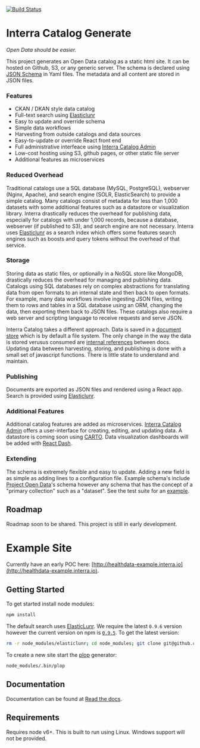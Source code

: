 [![Build Status](https://travis-ci.org/interra/catalog-generate.svg?branch=master)](https://travis-ci.org/interra/catalog-generate)

# Interra Catalog Generate

*Open Data should be easier.*

This project generates an Open Data catalog as a static html site. It can be hosted on Github, S3, or any generic server. The schema is declared using [JSON Schema](http://json-schema.org/) in Yaml files. The metadata and all content are stored in JSON files.

### Features

 * CKAN / DKAN style data catalog
 * Full-text search using [Elasticlunr](http://elasticlunr.com)
 * Easy to update and override schema
 * Simple data workflows
 * Harvesting from outside catalogs and data sources
 * Easy-to-update or override React front end
 * Full administrative interfeace using [Interra Catalog Admin](http://github.com/interra/catalog-admin)
 * Low-cost hosting using S3, github pages, or other static file server
 * Additional features as microservices

### Reduced Overhead

Traditional catalogs use a SQL database (MySQL, PostgreSQL), webserver (Nginx, Apache), and search engine (SOLR, ElasticSearch) to provide a simple catalog. Many catalogs consist of metadata for less than 1,000 datasets with some additional features such as a datastore or visualization library. Interra drastically reduces the overhead for publishing data, especially for catalogs with under 1,000 records, because a database, webserver (if published to S3), and search engine are not necessary. Interra uses [Elasticlunr](http://elasticlunr.com) as a search index which offers some features search engines such as boosts and query tokens without the overhead of that service. 

### Storage

Storing data as static files, or optionally in a NoSQL store like MongoDB, drastically reduces the overhead for managing and publishing data. Catalogs using SQL databases rely on complex abstractions for translating data from open formats to an internal state and then back to open formats. For example, many data workflows involve ingesting JSON files, writing them to rows and tables in a SQL database using an ORM, changing the data, then exporting them back to JSON files. These catalogs also require a web server and scripting language to receive requests and serve JSON.

Interra Catalog takes a different approach. Data is saved in a [document store](https://en.wikipedia.org/wiki/Document-oriented_database) which is by default a file system. The only change in the way the data is stored verusus consumed are [internal references]() between docs. Updating data between harvesting, storing, and publishing is done with a small set of javascript functions. There is little state to understand and maintain.

### Publishing

Documents are exported as JSON files and rendered using a React app. Search is provided using [Elasticlunr](http://elasticlunr.com). 

### Additional Features

Additional catalog features are added as microservices. [Interra Catalog Admin](http://github.com/interra/catalog-admin) offers a user-interface for creating, editing, and updating data. A datastore is coming soon using [CARTO](http://carto.com). Data visualization dashboards will be added with [React Dash](http://github.com/getdkan/react-dash).

### Extending

The schema is extremely flexible and easy to update.  Adding a new field is as simple as adding lines to a configuration file. Example schema's include [Project Open Data](https://project-open-data.cio.gov/)'s schema however any schema that has the concept of a "primary collection" such as a "dataset". See the test suite for an [example](https://github.com/interra/catalog-generate/tree/master/internals/models/tests/schemas/test-schema). 

## Roadmap 

Roadmap soon to be shared. This project is still in early development.

# Example Site

Currently have an early POC here: [http://healthdata-example.interra.io](http://healthdata-example.interra.io).

## Getting Started

To get started install node modules:

```bash
npm install
```

The default search uses [ElasticLunr](http://elasticlunr.com/). We require the latest ``0.9.6`` version however the current version on npm is [``0.9.5``](https://github.com/weixsong/elasticlunr.js/issues/60). To get the latest version:

```bash
rm -r node_modules/elasticlunr; cd node_modules; git clone git@github.com:weixsong/elasticlunr.js.git elasticlunr;
```

To create a new site start the [plop](https://plopjs.com) generator:

```bash
node_modules/.bin/plop
```

## Documentation

Documentation can be found at [Read the docs](http://catalog-generate.readthedocs.io/en/latest).

## Requirements

Requires node v6+. This is built to run using Linux. Windows support will not be provided.
